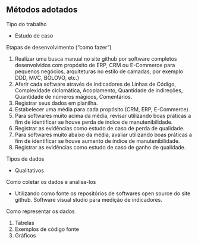## Métodos adotados

Tipo do trabalho

+ Estudo de caso

Etapas de desenvolvimento (“como fazer”)

1) Realizar uma busca manual no site github por software completos desenvolvidos com propósito de ERP, CRM ou E-Commerce para pequenos negócios, arquiteturas no estilo de camadas, por exemplo DDD, MVC, BOLOVO, etc.)
2) Aferir cada software através de indicadores de Linhas de Código, Complexidade ciclomática, Acoplamento, Quantidade de indireções, Quantidade de números mágicos, Comentários.
3) Registrar seus dados em planilha.
4) Estabelecer uma média para cada propósito (CRM, ERP, E-Commerce).
5) Para softwares muito acima da média, revisar utilizando boas práticas a fim de identificar se houve perda de índice de manutenibilidade.
6) Registrar as evidências como estudo de caso de perda de qualidade.
7) Para softwares muito abaixo da média, avaliar utilizando boas práticas a fim de identificar se houve aumento de índice de manutenibilidade.
8) Registrar as evidências como estudo de caso de ganho de qualidade.


Tipos de dados

+ Qualitativos

Como coletar os dados e analisa-los

+ Utilizando como fonte os repositórios de softwares open source do site github. Software visual studio para medição de indicadores.

Como representar os dados

1) Tabelas
2) Exemplos de código fonte
3) Gráficos
